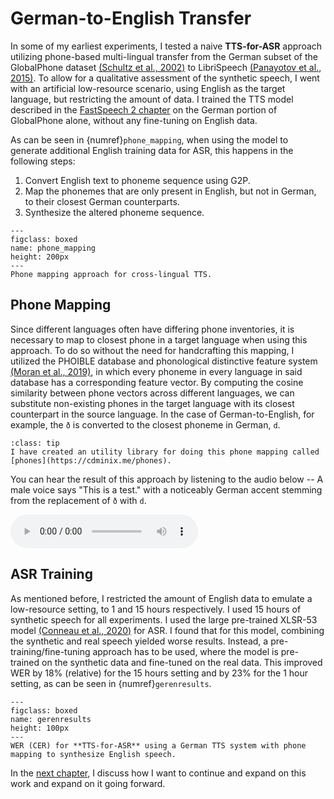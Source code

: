 # German-to-English Transfer

In some of my earliest experiments, I tested a naive **TTS-for-ASR** approach utilizing phone-based multi-lingual transfer from the German subset of the GlobalPhone dataset [(Schultz et al., 2002)](references.html#schultz2002globalphone) to LibriSpeech [(Panayotov et al., 2015)](references.html##panayotov2015librispeech).
To allow for a qualitative assessment of the synthetic speech, I went with an artificial low-resource scenario, using English as the target language, but restricting the amount of data.
I trained the TTS model described in the [FastSpeech 2 chapter](08_fastspeech2) on the German portion of GlobalPhone alone, without any fine-tuning on English data.

As can be seen in {numref}`phone_mapping`, when using the model to generate additional English training data for ASR, this happens in the following steps:
1) Convert English text to phoneme sequence using G2P.
2) Map the phonemes that are only present in English, but not in German, to their closest German counterparts.
3) Synthesize the altered phoneme sequence.

```{figure} ../figures/phone_mapping.png
---
figclass: boxed
name: phone_mapping
height: 200px
---
Phone mapping approach for cross-lingual TTS.
```

## Phone Mapping

Since different languages often have differing phone inventories, it is necessary to map to closest phone in a target language when using this approach. To do so without the need for handcrafting this mapping, I utilized the PHOIBLE database and phonological distinctive feature system [(Moran et al., 2019)](references.html#moran2019phoible), in which every phoneme in every language in said database has a corresponding feature vector. By computing the cosine similarity between phone vectors across different languages, we can substitute non-existing phones in the target language with its closest counterpart in the source language. In the case of German-to-English, for example, the ``ð`` is converted to the closest phoneme in German, ``d``.

`````{note}
:class: tip
I have created an utility library for doing this phone mapping called [phones](https://cdminix.me/phones).
`````

You can hear the result of this approach by listening to the audio below -- A male voice says "This is a test." with a noticeably German accent stemming from the replacement of ``ð`` with ``d``.

<audio controls="1" controlslist="nodownload nofullscreen noremoteplayback" alt="The Sound File">
<source src="https://sndup.net/jf9h/d", type="audio/wav">
Your browser does not support the audio tag.
</audio>

## ASR Training

As mentioned before, I restricted the amount of English data to emulate a low-resource setting, to 1 and 15 hours respectively. I used 15 hours of synthetic speech for all experiments.
I used the large pre-trained XLSR-53 model [(Conneau et al., 2020)](references.html#conneau2020xlsr53) for ASR. I found that for this model, combining the synthetic and real speech yielded worse results. Instead, a pre-training/fine-tuning approach has to be used, where the model is pre-trained on the synthetic data and fine-tuned on the real data. This improved WER by 18% (relative) for the 15 hours setting and by 23% for the 1 hour setting, as can be seen in {numref}`gerenresults`. 


```{figure} ../figures/gerenresults.png
---
figclass: boxed
name: gerenresults
height: 100px
---
WER (CER) for **TTS-for-ASR** using a German TTS system with phone mapping to synthesize English speech.
```

In the [next chapter](12_future), I discuss how I want to continue and expand on this work and expand on it going forward.